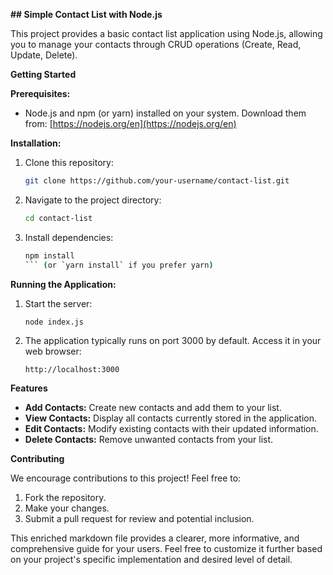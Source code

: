 **## Simple Contact List with Node.js**

This project provides a basic contact list application using Node.js, allowing you to manage your contacts through CRUD operations (Create, Read, Update, Delete).

**Getting Started**

**Prerequisites:**

- Node.js and npm (or yarn) installed on your system. Download them from: [https://nodejs.org/en](https://nodejs.org/en)

**Installation:**

1. Clone this repository:

   ```bash
   git clone https://github.com/your-username/contact-list.git
   ```

2. Navigate to the project directory:

   ```bash
   cd contact-list
   ```

3. Install dependencies:

   ```bash
   npm install
   ``` (or `yarn install` if you prefer yarn)

**Running the Application:**

1. Start the server:

   ```bash
   node index.js
   ```

2. The application typically runs on port 3000 by default. Access it in your web browser:

   ```
   http://localhost:3000
   ```

**Features**

* **Add Contacts:** Create new contacts and add them to your list.
* **View Contacts:** Display all contacts currently stored in the application.
* **Edit Contacts:** Modify existing contacts with their updated information.
* **Delete Contacts:** Remove unwanted contacts from your list.

**Contributing**

We encourage contributions to this project! Feel free to:

1. Fork the repository.
2. Make your changes.
3. Submit a pull request for review and potential inclusion.


This enriched markdown file provides a clearer, more informative, and comprehensive guide for your users. Feel free to customize it further based on your project's specific implementation and desired level of detail.